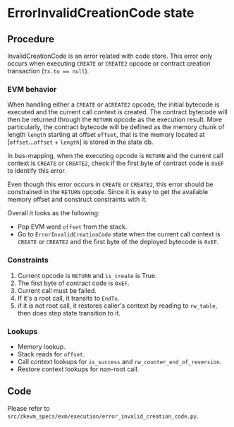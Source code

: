 # ErrorInvalidCreationCode state

## Procedure

InvalidCreationCode is an error related with code store. This error only occurs when executing `CREATE` or `CREATE2` opcode or contract creation transaction (`tx.to == null`).

### EVM behavior

When handling either a `CREATE` or a`CREATE2` opcode, the initial bytecode is executed and the current call context is created. The contract bytecode will then be returned through the `RETURN` opcode as the execution result. More particularly, the contract bytecode will be defined as the memory chunk of length `length` starting at offset `offset`, that is the memory located at [`offset`...`offset` + `length`] is stored in the state db.


In bus-mapping, when the executing opcode is `RETURN` and the current call context is `CREATE` or `CREATE2`, check if the first byte of contract code is `0xEF` to identify this error.

Even though this error occurs in `CREATE` or `CREATE2`, this error should be constrained in the `RETURN` opcode. Since it is easy to get the available memory offset and construct constraints with it.

Overall it looks as the following:

- Pop EVM word `offset` from the stack.
- Go to `ErrorInvalidCreationCode` state when the current call context is `CREATE` or `CREATE2` and the first byte of the deployed bytecode is `0xEF`.

### Constraints

1. Current opcode is `RETURN` and `is_create` is True.
2. The first byte of contract code is `0xEF`.
3. Current call must be failed.
4. If it's a root call, it transits to `EndTx`.
5. if it is not root call, it restores caller's context by reading to `rw_table`, then does step state transition to it.

### Lookups

- Memory lookup.
- Stack reads for `offset`.
- Call context lookups for `is_success` and `rw_counter_end_of_reversion`.
- Restore context lookups for non-root call.

## Code

Please refer to `src/zkevm_specs/evm/execution/error_invalid_creation_code.py`.